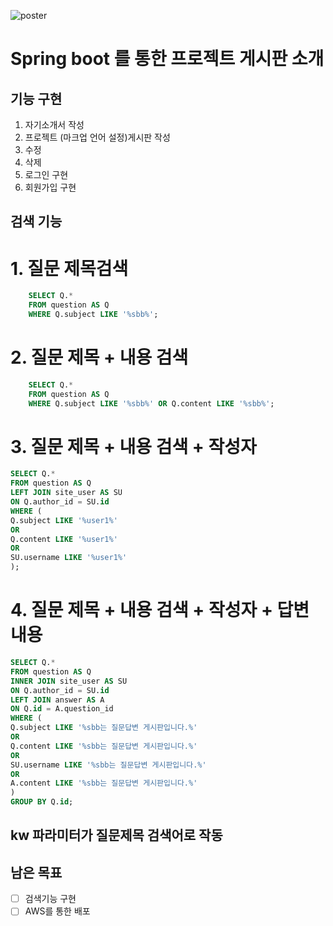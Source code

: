![poster]([./image.png](https://www.notion.so/Portfolio-19f37c0a625843d98a449c953c80f194?pvs=4#fc7dad63eb8340fd924672077a7df321))
# Spring boot 를 통한 프로젝트 게시판 소개
## 기능 구현
1. 자기소개서 작성
2. 프로젝트 (마크업 언어 설정)게시판 작성
2. 수정
3. 삭제
4. 로그인 구현
5. 회원가입 구현

## 검색 기능
# 1. 질문 제목검색
```sql
    SELECT Q.*
    FROM question AS Q
    WHERE Q.subject LIKE '%sbb%';
```


# 2. 질문 제목 + 내용 검색
```sql
    SELECT Q.*
    FROM question AS Q
    WHERE Q.subject LIKE '%sbb%' OR Q.content LIKE '%sbb%';
```


# 3. 질문 제목 + 내용 검색 + 작성자
```sql
SELECT Q.*
FROM question AS Q
LEFT JOIN site_user AS SU
ON Q.author_id = SU.id
WHERE (
Q.subject LIKE '%user1%'
OR
Q.content LIKE '%user1%'
OR
SU.username LIKE '%user1%'
);

```
# 4. 질문 제목 + 내용 검색 + 작성자 + 답변 내용
```sql
SELECT Q.*
FROM question AS Q
INNER JOIN site_user AS SU
ON Q.author_id = SU.id
LEFT JOIN answer AS A
ON Q.id = A.question_id
WHERE (
Q.subject LIKE '%sbb는 질문답변 게시판입니다.%'
OR
Q.content LIKE '%sbb는 질문답변 게시판입니다.%'
OR
SU.username LIKE '%sbb는 질문답변 게시판입니다.%'
OR
A.content LIKE '%sbb는 질문답변 게시판입니다.%'
)
GROUP BY Q.id;
```

## kw 파라미터가 질문제목 검색어로 작동



## 남은 목표
- [ ] 검색기능 구현
- [ ] AWS를 통한 배포

```java

```
